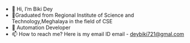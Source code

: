 - 👋 Hi, I’m Biki Dey
- 👀Graduated from Regional Institute of Science and Technology,Meghalaya in the field of CSE
- 🌱 Automation Developer
- 📫 How to reach me? Here is my email ID
  email - deybiki721@gmal.com

<!---
Biki721/Biki721 is a ✨ special ✨ repository because its `README.md` (this file) appears on your GitHub profile.
You can click the Preview link to take a look at your changes.
--->
